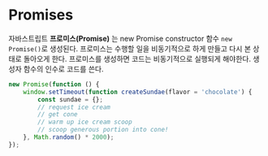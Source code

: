 # Promises자바스트립트 **프로미스(Promise)** 는 new Promise constructor 함수 `new Promise()`로 생성된다. 프로미스는 수행할 일을 비동기적으로 하게 만들고 다시 본 상태로 돌아오게 한다. 프로미스를 생성하면 코드는 비동기적으로 실행되게 해야한다. 생성자 함수의 인수로 코드를 쓴다.```javascriptnew Promise(function () {    window.setTimeout(function createSundae(flavor = 'chocolate') {        const sundae = {};        // request ice cream        // get cone        // warm up ice cream scoop        // scoop generous portion into cone!    }, Math.random() * 2000);});```